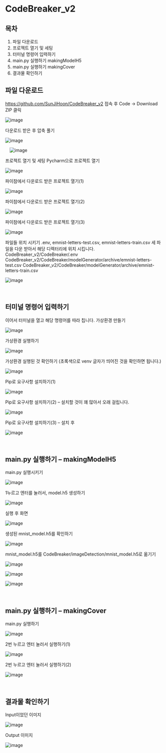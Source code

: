 # CodeBreaker_v2

## 목차
1.	파일 다운로드
2.	프로젝트 열기 및 세팅
3.	터미널 명령어 입력하기
4.	main.py 실행하기 makingModelH5
5.	main.py 실행하기 makingCover
6.	결과물 확인하기



## 파일 다운로드
https://github.com/SunJiHoon/CodeBreaker_v2 접속 후 Code -> Download ZIP 클릭
 
![image](https://github.com/SunJiHoon/CodeBreaker_v2/assets/46434398/9cfa9297-76e0-483a-9b6f-c59d93459088)


다운로드 받은 후 압축 풀기
 
 ![image](https://github.com/SunJiHoon/CodeBreaker_v2/assets/46434398/80422067-3fb2-4e05-9bef-7ed579831130)

 ![image](https://github.com/SunJiHoon/CodeBreaker_v2/assets/46434398/fcd8df9a-1842-4ce0-a25a-62a704be2664)


프로젝트 열기 및 세팅
Pycharm으로 프로젝트 열기

 ![image](https://github.com/SunJiHoon/CodeBreaker_v2/assets/46434398/322cb368-dcf6-4817-a9db-401d79c46b88)


파이참에서 다운로드 받은 프로젝트 열기(1)

![image](https://github.com/SunJiHoon/CodeBreaker_v2/assets/46434398/1924988a-9ca7-4cb0-83bc-0cae5fc41518)

 
파이참에서 다운로드 받은 프로젝트 열기(2)

![image](https://github.com/SunJiHoon/CodeBreaker_v2/assets/46434398/52c93e1d-e151-4097-9cfc-747d78a3f994)

 
파이참에서 다운로드 받은 프로젝트 열기(3)

![image](https://github.com/SunJiHoon/CodeBreaker_v2/assets/46434398/cc86e5da-1232-433e-a68a-dc3433b8dadf)

 

파일들 위치 시키기
.env, emnist-letters-test.csv, emnist-letters-train.csv 세 파일을 다운 받아서 해당 디렉터리에 위치 시킵니다.
CodeBreaker_v2/CodeBreaker/.env
CodeBreaker_v2/CodeBreaker/modelGenerator/archive/emnist-letters-test.csv
CodeBreaker_v2/CodeBreaker/modelGenerator/archive/emnist-letters-train.csv

![image](https://github.com/SunJiHoon/CodeBreaker_v2/assets/46434398/6994f075-e031-4294-9a9c-688e4410d15f)
 

 

## 터미널 명령어 입력하기
이어서 터미널을 열고 해당 명령어를 따라 칩니다.
가상환경 만들기

 ![image](https://github.com/SunJiHoon/CodeBreaker_v2/assets/46434398/0cb989fb-78b0-46ce-851a-cc66c748ff77)

가상환경 실행하기

 ![image](https://github.com/SunJiHoon/CodeBreaker_v2/assets/46434398/3051e7a5-b543-4555-afac-5d82cc0622af)

가상환경 실행된 것 확인하기 (초록색으로 venv 글자가 띄어진 것을 확인하면 됩니다.)

![image](https://github.com/SunJiHoon/CodeBreaker_v2/assets/46434398/9355eb3d-feb0-413f-ac50-ebdefd8aea42)
 
Pip로 요구사항 설치하기(1)

 ![image](https://github.com/SunJiHoon/CodeBreaker_v2/assets/46434398/913943cf-dfc7-4e3e-9943-5ff1d99f1d7e)

Pip로 요구사항 설치하기(2) – 설치할 것이 꽤 많아서 오래 걸립니다.

![image](https://github.com/SunJiHoon/CodeBreaker_v2/assets/46434398/9b785b0c-5628-447a-9cda-394f04afddd0)
 
Pip로 요구사항 설치하기(3) – 설치 후
 
![image](https://github.com/SunJiHoon/CodeBreaker_v2/assets/46434398/40e172b4-e4dc-477c-a443-fc6e64c8baf8)

 

## main.py 실행하기 – makingModelH5

main.py 실행시키기

 ![image](https://github.com/SunJiHoon/CodeBreaker_v2/assets/46434398/dd5284a1-1240-45ec-99ce-6ec67c250eec)

1누르고 엔터를 눌러서, model.h5 생성하기

 ![image](https://github.com/SunJiHoon/CodeBreaker_v2/assets/46434398/ad4febcf-383d-499a-a595-013883e08022)

실행 후 화면

 ![image](https://github.com/SunJiHoon/CodeBreaker_v2/assets/46434398/bcd96d85-c9bc-48d3-9b8a-5dfd26e1f2fa)

생성된 mnist_model.h5를 확인하기

 ![image](https://github.com/SunJiHoon/CodeBreaker_v2/assets/46434398/5a041c8c-f2ed-41d9-9c68-bc81bd8ac860)

mnist_model.h5를 CodeBreaker/imageDetection/mnist_model.h5로 옮기기

 ![image](https://github.com/SunJiHoon/CodeBreaker_v2/assets/46434398/a144ac1b-35bd-4868-8ce6-616c15802642)

![image](https://github.com/SunJiHoon/CodeBreaker_v2/assets/46434398/6f84608c-2ac9-4e5b-89da-fef74509c296)

![image](https://github.com/SunJiHoon/CodeBreaker_v2/assets/46434398/8ff68a83-2fde-4f40-87c4-287a9cebf4e2)

 
 

 

## main.py 실행하기 – makingCover
main.py 실행하기

 ![image](https://github.com/SunJiHoon/CodeBreaker_v2/assets/46434398/7a20d74e-4b50-47be-b5a2-89bc42bb2aa3)

2번 누르고 엔터 눌러서 실행하기(1)

 ![image](https://github.com/SunJiHoon/CodeBreaker_v2/assets/46434398/3872cfe9-b08e-42b2-a4cd-8db8749b4001)

2번 누르고 엔터 눌러서 실행하기(2)

 ![image](https://github.com/SunJiHoon/CodeBreaker_v2/assets/46434398/72850689-1758-4bc3-a9c7-92a8cba32448)


 

## 결과물 확인하기
Input이었던 이미지

 ![image](https://github.com/SunJiHoon/CodeBreaker_v2/assets/46434398/43dd50a1-07c8-49dd-91c3-cbe454bcec87)


Output 이미지

 ![image](https://github.com/SunJiHoon/CodeBreaker_v2/assets/46434398/73666d47-71a8-441d-95b0-9c76539f305b)

